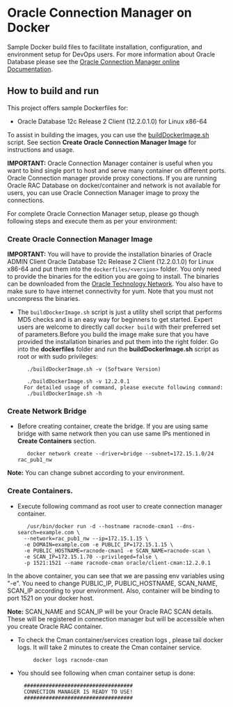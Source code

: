 # Oracle Connection Manager on Docker
Sample Docker build files to facilitate installation, configuration, and environment setup for DevOps users. For more information about Oracle Database please see the [Oracle Connection Manager online Documentation](http://docs.oracle.com/en/database/).

## How to build and run
This project offers sample Dockerfiles for:
  * Oracle Database 12c Release 2 Client (12.2.0.1.0) for Linux x86-64

To assist in building the images, you can use the [buildDockerImage.sh](dockerfiles/buildDockerImage.sh) script. See section **Create Oracle Connection Manager Image** for instructions and usage.

**IMPORTANT:** Oracle Connection Manager container is useful when you want to bind single port to host and serve many container on different ports. Oracle Connection manager provide proxy conections. If you are running Oracle RAC Database on docker/container and network is not available for users, you can use Oracle Connection Manager image to proxy the connections.

For complete Oracle Connection Manager setup, please go though following steps and execute them as per your environment:

### Create Oracle Connection Manager Image
**IMPORTANT:** You will have to provide the installation binaries of Oracle ADMIN Client Oracle Database 12c Release 2 Client (12.2.0.1.0) for Linux x86-64 and put them into the `dockerfiles/<version>` folder. You  only need to provide the binaries for the edition you are going to install. The binaries can be downloaded from the [Oracle Technology Network](http://www.oracle.com/technetwork/database/enterprise-edition/downloads/index.html). You also have to make sure to have internet connectivity for yum. Note that you must not uncompress the binaries. 

* The `buildDockerImage.sh` script is just a utility shell script that performs MD5 checks and is an easy way for beginners to get started. Expert users are welcome to directly call `docker build` with their preferred set of parameters.Before you build the image make sure that you have provided the installation binaries and put them into the right folder. Go into the **dockerfiles** folder and run the **buildDockerImage.sh** script as root or with sudo privileges:

         ./buildDockerImage.sh -v (Software Version)

         ./buildDockerImage.sh -v 12.2.0.1
        For detailed usage of command, please execute following command:   
         ./buildDockerImage.sh -h

### Create Network Bridge
* Before creating container, create the bridge. If you are using same bridge with same network then you can use same IPs mentioned in **Create Containers** section.

         docker network create --driver=bridge --subnet=172.15.1.0/24 rac_pub1_nw

**Note:** You can change subnet according to your environment.

### Create Containers.
* Execute following command as root user to create connection manager container.

         /usr/bin/docker run -d --hostname racnode-cman1 --dns-search=example.com \
        --network=rac_pub1_nw --ip=172.15.1.15 \
        -e DOMAIN=example.com -e PUBLIC_IP=172.15.1.15 \
        -e PUBLIC_HOSTNAME=racnode-cman1 -e SCAN_NAME=racnode-scan \
        -e SCAN_IP=172.15.1.70 --privileged=false \
        -p 1521:1521 --name racnode-cman oracle/client-cman:12.2.0.1

In the above container, you can see that we are passing env variables using "-e". You need to change PUBLIC_IP, PUBLIC_HOSTNAME, SCAN_NAME, SCAN_IP according to your environment. Also, container will be binding to port 1521 on your docker host.

**Note:** SCAN_NAME and SCAN_IP will be your Oracle RAC SCAN details. These will be registered in connection manager but will be accessible when you create Oracle RAC container.

* To check the Cman container/services creation logs , please tail docker logs. It will take 2 minutes to create the Cman container service.

           docker logs racnode-cman

* You should see following when cman container setup is done:

        ###################################
        CONNECTION MANAGER IS READY TO USE!
        ###################################

